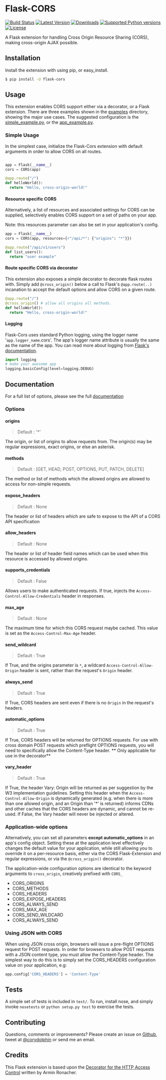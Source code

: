 # Flask-CORS

[![Build Status](https://api.travis-ci.org/corydolphin/flask-cors.svg?branch=master)](https://travis-ci.org/corydolphin/flask-cors) [![Latest Version](https://pypip.in/version/Flask-Cors/badge.svg)](https://pypi.python.org/pypi/Flask-Cors/) [![Downloads](https://pypip.in/download/Flask-Cors/badge.svg)](https://pypi.python.org/pypi/Flask-Cors/) [![Supported Python versions](https://pypip.in/py_versions/Flask-Cors/badge.svg)](https://pypi.python.org/pypi/Flask-Cors/) [![License](https://pypip.in/license/Flask-Cors/badge.svg)](https://pypi.python.org/pypi/Flask-Cors/)

A Flask extension for handling Cross Origin Resource Sharing (CORS), making cross-origin AJAX possible.

## Installation

Install the extension with using pip, or easy_install.

```bash
$ pip install -U flask-cors
```

## Usage

This extension enables CORS support either via a decorator, or a Flask extension. There are three examples shown in the [examples](https://github.com/corydolphin/flask-cors/tree/master/examples) directory, showing the major use cases. The suggested configuration is the [simple_example.py](https://github.com/corydolphin/flask-cors/tree/master/examples/simple_example.py), or the [app_example.py](https://github.com/corydolphin/flask-cors/tree/master/examples/app_based_example.py).


### Simple Usage

In the simplest case, initialize the Flask-Cors extension with default arguments in order to allow CORS on all routes.

```python

app = Flask(__name__)
cors = CORS(app)

@app.route("/")
def helloWorld():
  return "Hello, cross-origin-world!"
```

#### Resource specific CORS

Alternatively, a list of resources and associated settings for CORS can be supplied, selectively enables CORS support on a set of paths on your app.

Note: this resources parameter can also be set in your application's config.

```python
app = Flask(__name__)
cors = CORS(app, resources={r"/api/*": {"origins": "*"}})

@app.route("/api/v1/users")
def list_users():
  return "user example"
```

#### Route specific CORS via decorator

This extension also exposes a simple decorator to decorate flask routes with. Simply add `@cross_origin()` below a call to Flask's `@app.route(..)` incanation to accept the default options and allow CORS on a given route.

```python
@app.route("/")
@cross_origin() # allow all origins all methods.
def helloWorld():
  return "Hello, cross-origin-world!"
```

#### Logging

Flask-Cors uses standard Python logging, using the logger name
'`app.logger_name`.cors'. The app's logger name attribute is usually the same
as the name of the app. You can read more about logging from [Flask's
documentation](http://flask.pocoo.org/docs/0.10/errorhandling/).

```python
import logging
# make your awesome app
logging.basicConfig(level=logging.DEBUG)
```

## Documentation

For a full list of options, please see the full [documentation](http://flask-cors.readthedocs.org/en/latest/)

### Options

#### origins
> Default : '*'

The origin, or list of origins to allow requests from. The origin(s) may be regular expressions, exact origins, or else an asterisk.

#### methods
> Default : [GET, HEAD, POST, OPTIONS, PUT, PATCH, DELETE]

The method or list of methods which the allowed origins are allowed to access for non-simple requests.

#### expose_headers
> Default : None

The header or list of headers which are safe to expose to the API of a CORS API specification

#### allow_headers
> Default : None

The header or list of header field names which can be used when this resource is accessed by allowed origins.

#### supports_credentials
> Default : False

Allows users to make authenticated requests. If true, injects the `Access-Control-Allow-Credentials` header in responses.

#### max_age
> Default : None

The maximum time for which this CORS request maybe cached. This value is set as the `Access-Control-Max-Age` header.

#### send_wildcard
> Default : True

If True, and the origins parameter is `*`, a wildcard `Access-Control-Allow-Origin` header is sent, rather than the request's `Origin` header.

#### always_send
> Default : True

If True, CORS headers are sent even if there is no `Origin` in the request's headers.

#### automatic_options
> Default : True

If True, CORS headers will be returned for OPTIONS requests. For use with cross domain POST requests which preflight OPTIONS requests, you will need to specifically allow the Content-Type header. ** Only applicable for use in the decorator**

#### vary_header
> Default : True

If True, the header Vary: Origin will be returned as per suggestion by the W3 implementation guidelines. Setting this header when the `Access-Control-Allow-Origin` is dynamically generated (e.g. when there is more than one allowed origin, and an Origin than '*' is returned) informs CDNs and other caches that the CORS headers are dynamic, and cannot be re-used. If False, the Vary header will never be injected or altered.

### Application-wide options

Alternatively, you can set all parameters **except automatic_options** in an app's config object. Setting these at the application level effectively changes the default value for your application, while still allowing you to override it on a per-resource basis, either via the CORS Flask-Extension and regular expressions, or via the `@cross_origin()` decorator.


The application-wide configuration options are identical to the keyword arguments to `cross_origin`, creatively prefixed with `CORS_`


* CORS_ORIGINS
* CORS_METHODS
* CORS_HEADERS
* CORS_EXPOSE_HEADERS
* CORS_ALWAYS_SEND
* CORS_MAX_AGE
* CORS_SEND_WILDCARD
* CORS_ALWAYS_SEND

### Using JSON with CORS

When using JSON cross origin, browsers will issue a pre-flight OPTIONS request for POST requests. In order for browsers to allow POST requests with a JSON content type, you must allow the Content-Type header. The simplest way to do this is to simply set the CORS_HEADERS configuration value on your application, e.g:

```python
app.config['CORS_HEADERS'] = 'Content-Type'
```

## Tests

A simple set of tests is included in `test/`. To run, install nose, and simply invoke `nosetests` or `python setup.py test` to exercise the tests.

## Contributing

Questions, comments or improvements? Please create an issue on [Github](https://github.com/corydolphin/flask-cors), tweet at [@corydolphin](https://twitter.com/corydolphin) or send me an email.

## Credits

This Flask extension is based upon the [Decorator for the HTTP Access Control](http://flask.pocoo.org/snippets/56/) written by Armin Ronacher.

